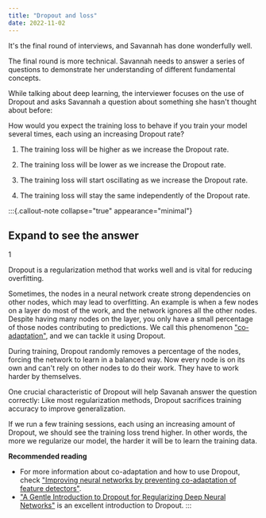 ```yaml
---
title: "Dropout and loss"
date: 2022-11-02
---
```


It's the final round of interviews, and Savannah has done wonderfully well.

The final round is more technical. Savannah needs to answer a series of questions to demonstrate her understanding of different fundamental concepts.

While talking about deep learning, the interviewer focuses on the use of Dropout and asks Savannah a question about something she hasn't thought about before:

How would you expect the training loss to behave if you train your model several times, each using an increasing Dropout rate?

1. The training loss will be higher as we increase the Dropout rate.

2. The training loss will be lower as we increase the Dropout rate.

3. The training loss will start oscillating as we increase the Dropout rate.

4. The training loss will stay the same independently of the Dropout rate.

:::{.callout-note collapse="true" appearance="minimal"}
## Expand to see the answer

1

Dropout is a regularization method that works well and is vital for reducing overfitting.

Sometimes, the nodes in a neural network create strong dependencies on other nodes, which may lead to overfitting. An example is when a few nodes on a layer do most of the work, and the network ignores all the other nodes. Despite having many nodes on the layer, you only have a small percentage of those nodes contributing to predictions. We call this phenomenon ["co-adaptation"](https://machinelearning.wtf/terms/co-adaptation/), and we can tackle it using Dropout.

During training, Dropout randomly removes a percentage of the nodes, forcing the network to learn in a balanced way. Now every node is on its own and can't rely on other nodes to do their work. They have to work harder by themselves.

One crucial characteristic of Dropout will help Savanah answer the question correctly: Like most regularization methods, Dropout sacrifices training accuracy to improve generalization.

If we run a few training sessions, each using an increasing amount of Dropout, we should see the training loss trend higher. In other words, the more we regularize our model, the harder it will be to learn the training data.

**Recommended reading**

* For more information about co-adaptation and how to use Dropout, check ["Improving neural networks by preventing co-adaptation of feature detectors"](https://arxiv.org/pdf/1207.0580.pdf).
* ["A Gentle Introduction to Dropout for Regularizing Deep Neural Networks"](https://machinelearningmastery.com/dropout-for-regularizing-deep-neural-networks/) is an excellent introduction to Dropout.
:::
